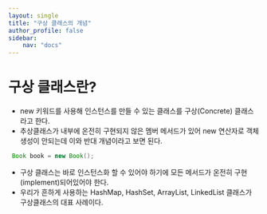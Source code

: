 ```yaml
---
layout: single
title: "구상 클래스의 개념"
author_profile: false
sidebar:
    nav: "docs"
---
```


# 구상 클래스란?
 - new 키워드를 사용해 인스턴스를 만들 수 있는 클래스를 구상(Concrete) 클래스라고 한다.
 - 추상클래스가 내부에 온전히 구현되지 않은 멤버 메서드가 있어 new 연산자로 객체 생성이 안되는데 이와 반대 개념이라고 보면 된다. 
 ```java
  Book book = new Book();
 ```
 - 구상 클래스는 바로 인스턴스화 할 수 있어야 하기에 모든 메서드가 온전히 구현(implement)되어있어야 한다.
 - 우리가 흔하게 사용하는 HashMap, HashSet, ArrayList, LinkedList 클래스가 구상클래스의 대표 사례이다.
